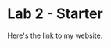 # Lab 2 - Starter

Here's the [link](https://orangetrashbin.github.io/CSE110_Lab2_Starter/) to my website.

